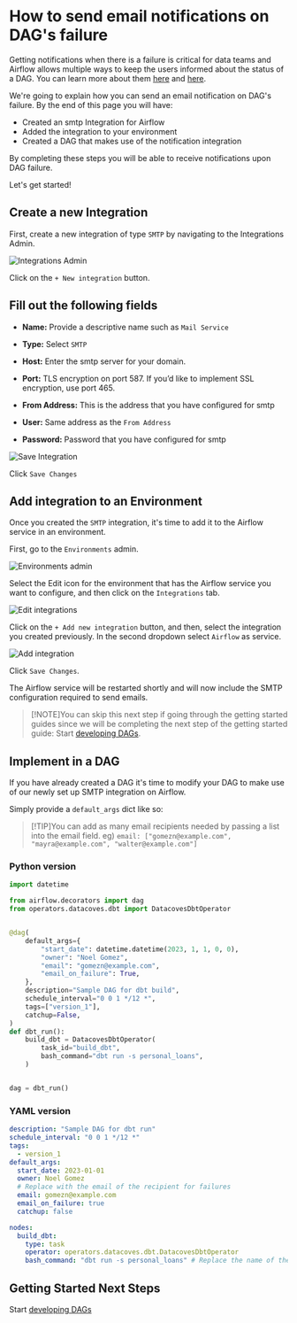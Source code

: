 # How to send email notifications on DAG's failure

Getting notifications when there is a failure is critical for data teams and Airflow allows multiple ways to keep the users informed about the status of a DAG. You can learn more about them [here](https://www.bhavaniravi.com/apache-airflow/sending-emails-from-airflow) and [here](https://naiveskill.com/send-email-from-airflow/).

We're going to explain how you can send an email notification on DAG's failure. By the end of this page you will have: 
- Created an smtp Integration for Airflow
- Added the integration to your environment
- Created a DAG that makes use of the notification integration

By completing these steps you will be able to receive notifications upon DAG failure. 

Let's get started! 

## Create a new Integration

First, create a new integration of type `SMTP` by navigating to the Integrations Admin.

![Integrations Admin](./assets/menu_integrations.gif)

Click on the `+ New integration` button.

## Fill out the following fields

- **Name:** Provide a descriptive name such as `Mail Service `

- **Type:** Select `SMTP`

- **Host:** Enter the smtp server for your domain. 

- **Port:** TLS encryption on port 587. If you’d like to implement SSL encryption, use port 465. 

- **From Address:** This is the address that you have configured for smtp

- **User:** Same address as the `From Address` 

- **Password:** Password that you have configured for smtp

![Save Integration](./assets/save_smtp_integration.png)

Click `Save Changes`

## Add integration to an Environment

Once you created the `SMTP` integration, it's time to add it to the Airflow service in an environment.

First, go to the `Environments` admin.

![Environments admin](./assets/menu_environments.gif)

Select the Edit icon for the environment that has the Airflow service you want to configure, and then click on the `Integrations` tab.

![Edit integrations](./assets/edit_integrations.png)

Click on the `+ Add new integration` button, and then, select the integration you created previously. In the second dropdown select `Airflow` as service.

![Add integration](./assets/add_smtp_integration.png)

Click `Save Changes`. 

The Airflow service will be restarted shortly and will now include the SMTP configuration required to send emails.

>[!NOTE]You can skip this next step if going through the getting started guides since we will be completing the next step of the getting started guide: Start [developing DAGs](getting-started/Admin/creating-airflow-dags.md).

## Implement in a DAG

If you have already created a DAG it's time to modify your DAG to make use of our newly set up SMTP integration on Airflow. 

Simply provide a `default_args` dict like so:
>[!TIP]You can add as many email recipients needed by passing a list into the email field. eg) `email: ["gomezn@example.com", "mayra@example.com", "walter@example.com"]` 

### Python version

```python
import datetime

from airflow.decorators import dag
from operators.datacoves.dbt import DatacovesDbtOperator


@dag(
    default_args={
        "start_date": datetime.datetime(2023, 1, 1, 0, 0),
        "owner": "Noel Gomez",
        "email": "gomezn@example.com",
        "email_on_failure": True,
    },
    description="Sample DAG for dbt build",
    schedule_interval="0 0 1 */12 *",
    tags=["version_1"],
    catchup=False,
)
def dbt_run():
    build_dbt = DatacovesDbtOperator(
        task_id="build_dbt",
        bash_command="dbt run -s personal_loans",
    )


dag = dbt_run()
```

### YAML version

```yaml
description: "Sample DAG for dbt run"
schedule_interval: "0 0 1 */12 *"
tags:
  - version_1
default_args:
  start_date: 2023-01-01
  owner: Noel Gomez
  # Replace with the email of the recipient for failures
  email: gomezn@example.com
  email_on_failure: true
  catchup: false

nodes:
  build_dbt:
    type: task
    operator: operators.datacoves.dbt.DatacovesDbtOperator
    bash_command: "dbt run -s personal_loans" # Replace the name of the model
```

## Getting Started Next Steps 

Start [developing DAGs](getting-started/Admin/creating-airflow-dags.md)